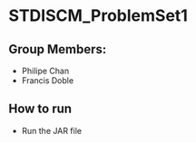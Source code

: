 # STDISCM_ProblemSet1
## Group Members:
- Philipe Chan
- Francis Doble
## How to run 
- Run the JAR file
